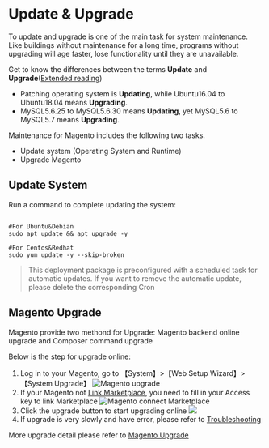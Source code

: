 # Update & Upgrade

To update and upgrade is one of the main task for system maintenance. Like buildings without maintenance for a long time, programs without upgrading will age faster, lose functionality until they are unavailable.

Get to know the differences between the terms **Update** and **Upgrade**([Extended reading](https://support.websoft9.com/docs/faq/tech-upgrade.html#update-vs-upgrade))
- Patching operating system is **Updating**, while Ubuntu16.04 to Ubuntu18.04 means **Upgrading**.
- MySQL5.6.25 to MySQL5.6.30 means **Updating**, yet MySQL5.6 to MySQL5.7 means **Upgrading**.

Maintenance for Magento includes the following two tasks.

- Update system (Operating System and Runtime) 
- Upgrade Magento

## Update System 

Run a command to complete updating the system:

``` shell

#For Ubuntu&Debian
sudo apt update && apt upgrade -y

#For Centos&Redhat
sudo yum update -y --skip-broken
```
> This deployment package is preconfigured with a scheduled task for automatic updates. If you want to remove the automatic update, please delete the corresponding Cron

## Magento Upgrade

Magento provide two methond for Upgrade: Magento backend online upgrade and Composer command upgrade  

Below is the step for upgrade online:

1. Log in to your Magento, go to 【System】>【Web Setup Wizard】>【System Upgrade】 
   ![Magento upgrade](https://libs.websoft9.com/Websoft9/DocsPicture/zh/magento/magento-sysupgradestart-websoft9.png)
2. If your Magento not [Link Marketplace](/stack-installation.html#link-magento-marketplace), you need to fill in your Access key to link Marketplace
   ![Magento connect Marketplace](https://libs.websoft9.com/Websoft9/DocsPicture/zh/magento/magento-sysupgradestartkey-websoft9.png)
3. Click the upgrade button to start upgrading online
   ![](https://libs.websoft9.com/Websoft9/DocsPicture/zh/magento/magento-sysupgradestarting-websoft9.png)
4. If upgrade is very slowly and have error, please refer to [Troubleshooting](/else-troubleshooting.html#magento-upgrade-or-install-module-failed)

More upgrade detail please refer to [Magento Upgrade](https://devdocs.magento.com/guides/v2.3/comp-mgr/bk-compman-upgrade-guide.html)
